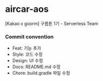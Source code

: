 # aircar-aos
[Kakao x goorm] 구름톤 1기 - Serverless Team

### Commit convention
- Feat: 기능 추가
- Style: 코드 수정
- Design: UI 수정
- Docs: README.md 수정
- Chore: build.gradle 파일 수정